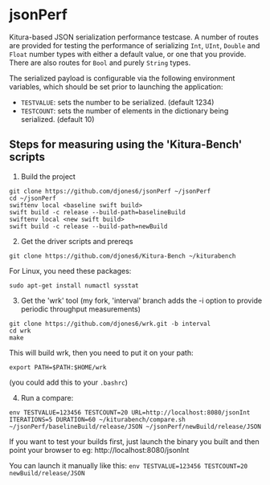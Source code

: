# jsonPerf

Kitura-based JSON serialization performance testcase.  A number of routes are provided for testing the performance of serializing `Int`, `UInt`, `Double` and `Float` number types with either a default value, or one that you provide. There are also routes for `Bool` and purely `String` types.

The serialized payload is configurable via the following environment variables, which should be set prior to launching the application:

- `TESTVALUE`: sets the number to be serialized. (default 1234)
- `TESTCOUNT`: sets the number of elements in the dictionary being serialized. (default 10)

## Steps for measuring using the 'Kitura-Bench' scripts

1. Build the project
```
git clone https://github.com/djones6/jsonPerf ~/jsonPerf
cd ~/jsonPerf
swiftenv local <baseline swift build>
swift build -c release --build-path=baselineBuild
swiftenv local <new swift build>
swift build -c release --build-path=newBuild
```

2. Get the driver scripts and prereqs
```
git clone https://github.com/djones6/Kitura-Bench ~/kiturabench
```
For Linux, you need these packages:
```
sudo apt-get install numactl sysstat
```

3. Get the 'wrk' tool (my fork, 'interval' branch adds the -i option to provide periodic throughput measurements)
```
git clone https://github.com/djones6/wrk.git -b interval
cd wrk
make
```
This will build wrk, then you need to put it on your path:
```
export PATH=$PATH:$HOME/wrk
```
(you could add this to your `.bashrc`)

4. Run a compare:
```
env TESTVALUE=123456 TESTCOUNT=20 URL=http://localhost:8080/jsonInt ITERATIONS=5 DURATION=60 ~/kiturabench/compare.sh ~/jsonPerf/baselineBuild/release/JSON ~/jsonPerf/newBuild/release/JSON
```

If you want to test your builds first, just launch the binary you built and then point your browser to eg: http://localhost:8080/jsonInt

You can launch it manually like this:
`env TESTVALUE=123456 TESTCOUNT=20 newBuild/release/JSON`

